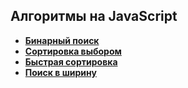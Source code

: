 ## Алгоритмы на JavaScript

* [**Бинарный поиск**](01_binarySearch/index.js)
* [**Сортировка выбором**](02_selectionSort/index.js)
* [**Быстрая сортировка**](03_quickSort/index.js)
* [**Поиск в ширину**](04_bfs/index.js)